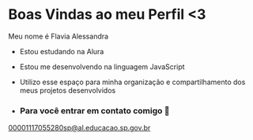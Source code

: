 # Boas Vindas ao meu Perfil <3

Meu nome é Flavia Alessandra

- Estou estudando na Alura
- Estou me desenvolvendo na linguagem JavaScript
- Utilizo esse espaço para minha organização e compartilhamento dos meus projetos desenvolvidos

- ### Para você entrar em contato comigo 📧

 00001117055280sp@al.educacao.sp.gov.br
 
